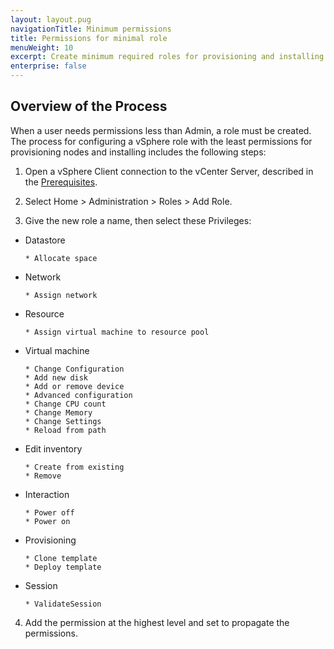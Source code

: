 ```yaml
---
layout: layout.pug
navigationTitle: Minimum permissions
title: Permissions for minimal role
menuWeight: 10
excerpt: Create minimum required roles for provisioning and installing in vSphere
enterprise: false
---
```


## Overview of the Process

When a user needs permissions less than Admin, a role must be created. The process for configuring a vSphere role with the least permissions for provisioning nodes and installing includes the following steps:

1.   Open a vSphere Client connection to the vCenter Server, described in the [Prerequisites][prerequisites].

1.   Select Home > Administration > Roles > Add Role.

1.   Give the new role a name, then select these Privileges:

-   Datastore

        * Allocate space
-   Network

        * Assign network
-   Resource

        * Assign virtual machine to resource pool
-   Virtual machine

        * Change Configuration
        * Add new disk
        * Add or remove device
        * Advanced configuration
        * Change CPU count
        * Change Memory
        * Change Settings
        * Reload from path

-   Edit inventory

        * Create from existing
        * Remove    

-   Interaction

        * Power off
        * Power on    

-   Provisioning

        * Clone template
        * Deploy template   

-   Session

        * ValidateSession    
   
4.   Add the permission at the highest level and set to propagate the permissions.

[prerequisites]: ../../prerequisites/
